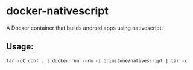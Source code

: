 docker-nativescript
===================

A Docker container that builds android apps using nativescript.

Usage:
------
```
tar -cC conf . | docker run --rm -i brimstone/nativescript | tar -x
```
